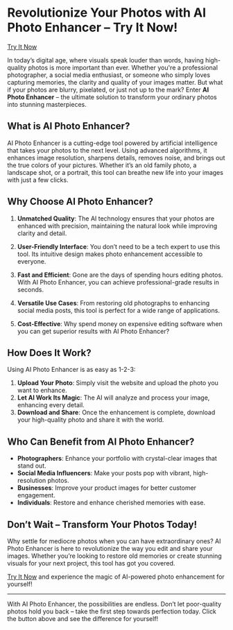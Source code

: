 # Revolutionize Your Photos with AI Photo Enhancer – Try It Now!

[Try It Now](https://www.imgify.net/ai-photo-enhancer)

In today’s digital age, where visuals speak louder than words, having high-quality photos is more important than ever. Whether you're a professional photographer, a social media enthusiast, or someone who simply loves capturing memories, the clarity and quality of your images matter. But what if your photos are blurry, pixelated, or just not up to the mark? Enter **AI Photo Enhancer** – the ultimate solution to transform your ordinary photos into stunning masterpieces.

## What is AI Photo Enhancer?

AI Photo Enhancer is a cutting-edge tool powered by artificial intelligence that takes your photos to the next level. Using advanced algorithms, it enhances image resolution, sharpens details, removes noise, and brings out the true colors of your pictures. Whether it’s an old family photo, a landscape shot, or a portrait, this tool can breathe new life into your images with just a few clicks.

## Why Choose AI Photo Enhancer?

1. **Unmatched Quality**: The AI technology ensures that your photos are enhanced with precision, maintaining the natural look while improving clarity and detail.
   
2. **User-Friendly Interface**: You don’t need to be a tech expert to use this tool. Its intuitive design makes photo enhancement accessible to everyone.

3. **Fast and Efficient**: Gone are the days of spending hours editing photos. With AI Photo Enhancer, you can achieve professional-grade results in seconds.

4. **Versatile Use Cases**: From restoring old photographs to enhancing social media posts, this tool is perfect for a wide range of applications.

5. **Cost-Effective**: Why spend money on expensive editing software when you can get superior results with AI Photo Enhancer?

## How Does It Work?

Using AI Photo Enhancer is as easy as 1-2-3:

1. **Upload Your Photo**: Simply visit the website and upload the photo you want to enhance.
2. **Let AI Work Its Magic**: The AI will analyze and process your image, enhancing every detail.
3. **Download and Share**: Once the enhancement is complete, download your high-quality photo and share it with the world.

## Who Can Benefit from AI Photo Enhancer?

- **Photographers**: Enhance your portfolio with crystal-clear images that stand out.
- **Social Media Influencers**: Make your posts pop with vibrant, high-resolution photos.
- **Businesses**: Improve your product images for better customer engagement.
- **Individuals**: Restore and enhance cherished memories with ease.

## Don’t Wait – Transform Your Photos Today!

Why settle for mediocre photos when you can have extraordinary ones? AI Photo Enhancer is here to revolutionize the way you edit and share your images. Whether you’re looking to restore old memories or create stunning visuals for your next project, this tool has got you covered.

[Try It Now](https://www.imgify.net/ai-photo-enhancer) and experience the magic of AI-powered photo enhancement for yourself!

---

With AI Photo Enhancer, the possibilities are endless. Don’t let poor-quality photos hold you back – take the first step towards perfection today. Click the button above and see the difference for yourself!
